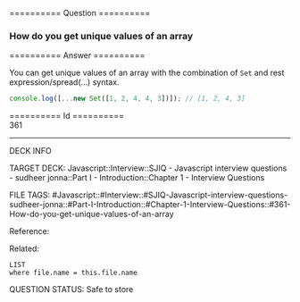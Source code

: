 ========== Question ==========  

### How do you get unique values of an array  

========== Answer ==========  

You can get unique values of an array with the combination of `Set` and rest expression/spread(...) syntax.

```javascript
console.log([...new Set([1, 2, 4, 4, 3])]); // [1, 2, 4, 3]
```

========== Id ==========  
361

---

DECK INFO

TARGET DECK: Javascript::Interview::SJIQ - Javascript interview questions - sudheer jonna::Part I - Introduction::Chapter 1 - Interview Questions

FILE TAGS: #Javascript::#Interview::#SJIQ-Javascript-interview-questions-sudheer-jonna::#Part-I-Introduction::#Chapter-1-Interview-Questions::#361-How-do-you-get-unique-values-of-an-array

Reference:

Related:

```dataview
LIST
where file.name = this.file.name
```

QUESTION STATUS: Safe to store
